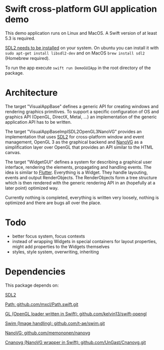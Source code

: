 # Swift cross-platform GUI application demo

This demo application runs on Linux and MacOS. A Swift version of at least 5.3 is required.

[SDL2 needs to be installed](https://wiki.libsdl.org/Installation) on your system. On ubuntu you can install it with `sudo apt-get install libsdl2-dev` and on MacOS `brew install sdl2` (Homebrew required).

To run the app execute `swift run DemoGUIApp` in the root directory of the package.

# Architecture

The target "VisualAppBase" defines a generic API for creating windows and rendering graphics primitives. 
To support a specific configuration of OS and graphics API (OpenGL, DirectX, Metal, ...) an implementation of the generic application API has to be written.

The target "VisualAppBaseImplSDL2OpenGL3NanoVG" provides an implementation that uses [SDL2](https://www.libsdl.org/index.php) for cross-platform window and event management, OpenGL 3 as the graphical backend and [NanoVG](https://github.com/memononen/nanovg) as a simplification layer over OpenGL that provides an API similar to the HTML canvas.

The target "WidgetGUI" defines a system for describing a graphical user interface, rendering the elements, propagating and handling events. The idea is similar to [Flutter](https://flutter.dev/). Everything is a Widget. They handle layouting, events and output RenderObjects. The RenderObjects form a tree structure which is then rendered with the generic rendering API in an (hopefully at a later point) optimized way.

Currently nothing is completed, everything is written very loosely, nothing is optimized and there are bugs all over the place.

# Todo

- better focus system, focus contexts
- instead of wrapping Widgets in special containers for layout properties, might add properties to the Widgets themselves
- styles, style system, overwriting, inheriting

# Dependencies

This package depends on:

[SDL2](https://www.libsdl.org/index.php)

[Path: github.com/mxcl/Path.swift.git](https://github.com/mxcl/Path.swift.git)

[GL (OpenGL loader written in Swift): github.com/kelvin13/swift-opengl](https://github.com/kelvin13/swift-opengl)

[Swim (Image handling): github.com/t-ae/swim.git](https://github.com/t-ae/swim.git)

[NanoVG: github.com/memononen/nanovg](https://github.com/memononen/nanovg)

[Cnanovg (NanoVG wrapper in Swift): github.com/UnGast/Cnanovg.git](https://github.com/UnGast/Cnanovg.git)